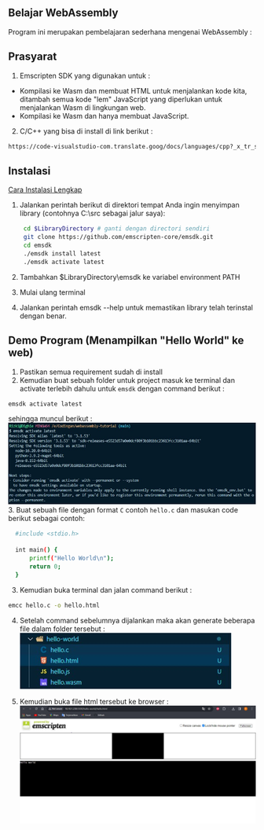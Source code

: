 ## Belajar WebAssembly


Program ini merupakan pembelajaran sederhana mengenai WebAssembly :

## Prasyarat 

1. Emscripten SDK yang digunakan untuk :
- Kompilasi ke Wasm dan membuat HTML untuk menjalankan kode kita, ditambah semua kode "lem" JavaScript yang diperlukan untuk menjalankan Wasm di lingkungan web.
- Kompilasi ke Wasm dan hanya membuat JavaScript.

2. C/C++ yang bisa di install di link berikut :

  ```bash
  https://code-visualstudio-com.translate.goog/docs/languages/cpp?_x_tr_sl=en&_x_tr_tl=id&_x_tr_hl=id&_x_tr_pto=tc
  ```

## Instalasi

<a href="https://emscripten.org/docs/getting_started/downloads.html#sdk-download-and-install">Cara Instalasi Lengkap</a>

1. Jalankan perintah berikut di direktori tempat Anda ingin menyimpan library (contohnya C:\src sebagai jalur saya):

   ```bash
    cd $LibraryDirectory # ganti dengan directori sendiri
    git clone https://github.com/emscripten-core/emsdk.git
    cd emsdk
    ./emsdk install latest
    ./emsdk activate latest
   ```

2. Tambahkan $LibraryDirectory\emsdk ke variabel environment PATH
3. Mulai ulang terminal
4. Jalankan perintah emsdk --help untuk memastikan library telah terinstal dengan benar.

## Demo Program (Menampilkan "Hello World" ke web)
1. Pastikan semua requirement sudah di install
2. Kemudian buat sebuah folder untuk project masuk ke terminal dan activate terlebih dahulu untuk `emsdk` dengan command berikut :
  ```bash
  emsdk activate latest
  ```
  sehingga muncul berikut : 
  ![activate](./assets/2.jpeg)
3. Buat sebuah file dengan format `C` contoh `hello.c` dan masukan code berikut sebagai contoh:
  ```bash
    #include <stdio.h>
    
    int main() {
        printf("Hello World\n");
        return 0;
    }
  ```
3. Kemudian buka terminal dan jalan command berikut :
  ```bash
  emcc hello.c -o hello.html
  ```
4. Setelah command sebelumnya dijalankan maka akan generate beberapa file dalam folder tersebut :
    ![folder](./assets/1.jpeg)

5. Kemudian buka file html tersebut ke browser :
   ![web](./assets/3.jpeg)

